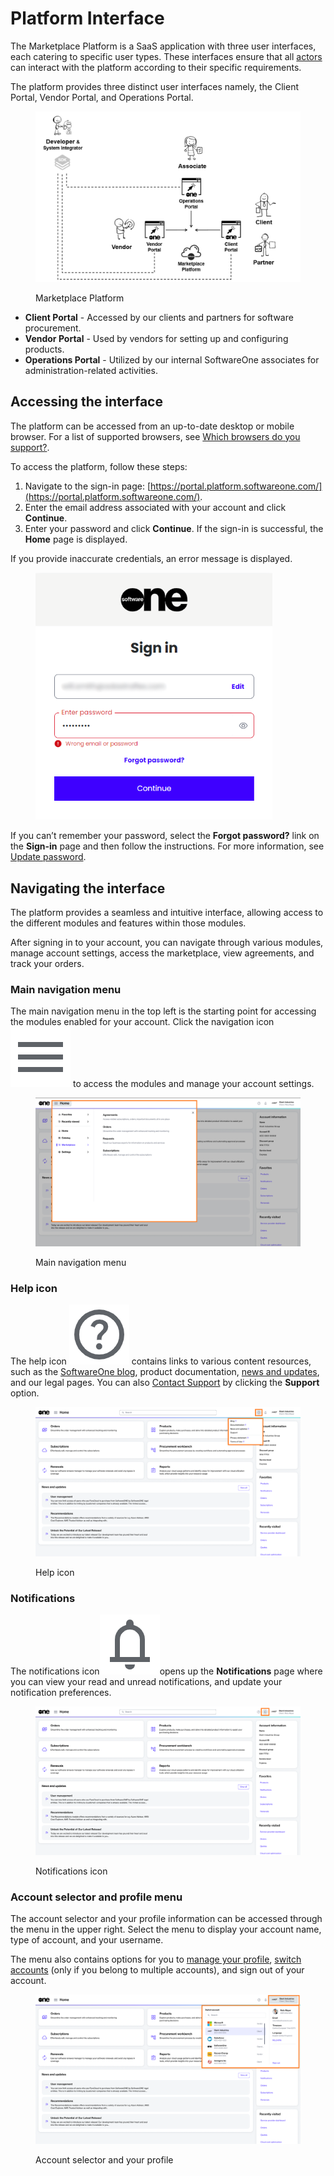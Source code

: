 # Platform Interface

The Marketplace Platform is a SaaS application with three user interfaces, each catering to specific user types. These interfaces ensure that all [actors](../key-concepts.md#platform-actors) can interact with the platform according to their specific requirements.&#x20;

The platform provides three distinct user interfaces namely, the Client Portal, Vendor Portal, and Operations Portal.&#x20;

<figure><img src="../../../.gitbook/assets/image (2) (1) (1).png" alt=""><figcaption><p>Marketplace Platform</p></figcaption></figure>

* **Client Portal** - Accessed by our clients and partners for software procurement.&#x20;
* **Vendor Portal** - Used by vendors for setting up and configuring products.
* **Operations Portal** - Utilized by our internal SoftwareOne associates for administration-related activities.

## Accessing the interface

The platform can be accessed from an up-to-date desktop or mobile browser. For a list of supported browsers, see [Which browsers do you support?](../../../help-and-support/faqs/which-browsers-do-you-support.md).

To access the platform, follow these steps:

1. Navigate to the sign-in page: [https://portal.platform.softwareone.com/](https://portal.platform.softwareone.com/).
2. Enter the email address associated with your account and click **Continue**.
3. Enter your password and click **Continue**. If the sign-in is successful, the **Home** page is displayed.

If you provide inaccurate credentials, an error message is displayed.&#x20;

<figure><img src="../../../.gitbook/assets/image (305).png" alt="" width="379"><figcaption></figcaption></figure>

If you can’t remember your password, select the **Forgot password?** link on the **Sign-in** page and then follow the instructions. For more information, see [Update password](../../../help-and-support/faqs/update-password.md).

## Navigating the interface

The platform provides a seamless and intuitive interface, allowing access to the different modules and features within those modules.&#x20;

After signing in to your account, you can navigate through various modules, manage account settings, access the marketplace, view agreements, and track your orders.

### Main navigation menu

The main navigation menu in the top left is the starting point for accessing the modules enabled for your account. Click the navigation icon <img src="../../../.gitbook/assets/menu_24dp_5F6368_FILL0_wght400_GRAD0_opsz24.png" alt="" data-size="line"> to access the modules and manage your account settings.

<figure><img src="../../../.gitbook/assets/Main menu.png" alt=""><figcaption><p>Main navigation menu</p></figcaption></figure>

### Help icon

The help icon <img src="../../../.gitbook/assets/help_24dp_5F6368_FILL0_wght400_GRAD0_opsz24 (1).png" alt="" data-size="line"> contains links to various content resources, such as the [SoftwareOne blog](https://www.softwareone.com/en/blog/articles), product documentation, [news and updates](https://www.softwareone.com/en/media-releases), and our legal pages. You can also [Contact Support](../../../help-and-support/getting-support.md) by clicking the **Support** option.

<figure><img src="../../../.gitbook/assets/Help.png" alt=""><figcaption><p>Help icon</p></figcaption></figure>

### Notifications

The notifications icon<img src="../../../.gitbook/assets/notifications_24dp_5F6368_FILL0_wght400_GRAD0_opsz24.png" alt="" data-size="line">opens up the **Notifications** page where you can view your read and unread notifications, and update your notification preferences.&#x20;

<figure><img src="../../../.gitbook/assets/Notifications.png" alt=""><figcaption><p>Notifications icon</p></figcaption></figure>

### Account selector and profile menu

The account selector and your profile information can be accessed through the menu in the upper right. Select the menu to display your account name, type of account, and your username.&#x20;

The menu also contains options for you to [manage your profile](manage-profile.md), [switch accounts](switch-account.md) (only if you belong to multiple accounts), and sign out of your account.&#x20;

<figure><img src="../../../.gitbook/assets/Accountselector.png" alt=""><figcaption><p>Account selector and your profile</p></figcaption></figure>
